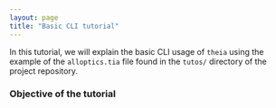 ```yaml
---
layout: page
title: "Basic CLI tutorial"
---
```


In this tutorial, we will explain the basic CLI usage of `theia` using the example of the `alloptics.tia` file found in the `tutos/` directory of the project repository.

### Objective of the tutorial
